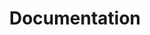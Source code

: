 ---
title: 'Documentation'
description: ''
layout: 'layouts/docs-landing.njk'
headings:
  chrome: 'Chrome'
  tools: 'Tools'
---